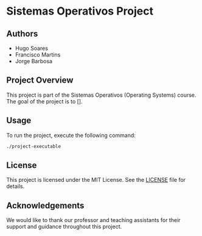 # Sistemas Operativos Project

## Authors
- Hugo Soares
- Francisco Martins
- Jorge Barbosa

## Project Overview
This project is part of the Sistemas Operativos (Operating Systems) course. The goal of the project is to [].

## Usage
To run the project, execute the following command:
```bash
./project-executable
```

## License
This project is licensed under the MIT License. See the [LICENSE](LICENSE) file for details.

## Acknowledgements
We would like to thank our professor and teaching assistants for their support and guidance throughout this project.